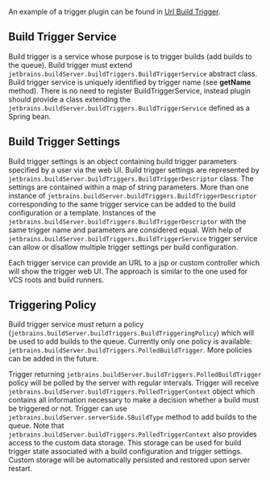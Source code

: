 [//]: # (title: Custom Build Trigger)
[//]: # (auxiliary-id: Custom+Build+Trigger.html)

An example of a trigger plugin can be found in [Url Build Trigger](https://plugins.jetbrains.com/plugin/9074-url-build-trigger).



## Build Trigger Service



Build trigger is a service whose purpose is to trigger builds (add builds to the queue). Build trigger must extend `jetbrains.buildServer.buildTriggers.BuildTriggerService` abstract class. Build trigger service is uniquely identified by trigger name (see __getName__ method). There is no need to register BuildTriggerService, instead plugin should provide a class extending the `jetbrains.buildServer.buildTriggers.BuildTriggerService` defined as a Spring bean.



## Build Trigger Settings



Build trigger settings is an object containing build trigger parameters specified by a user via the web UI. Build trigger settings are represented by `jetbrains.buildServer.buildTriggers.BuildTriggerDescriptor` class. The settings are contained within a map of string parameters. More than one instance of `jetbrains.buildServer.buildTriggers.BuildTriggerDescriptor` corresponding to the same trigger service can be added to the build configuration or a template. Instances of the `jetbrains.buildServer.buildTriggers.BuildTriggerDescriptor` with the same trigger name and parameters are considered equal. With help of `jetbrains.buildServer.buildTriggers.BuildTriggerService` trigger service can allow or disallow multiple trigger settings per build configuration.



Each trigger service can provide an URL to a jsp or custom controller which will show the trigger web UI. The approach is similar to the one used for VCS roots and build runners.



## Triggering Policy



Build trigger service must return a policy (`jetbrains.buildServer.buildTriggers.BuildTriggeringPolicy`) which will be used to add builds to the queue. Currently only one policy is available: `jetbrains.buildServer.buildTriggers.PolledBuildTrigger`. More policies can be added in the future.



Trigger returning `jetbrains.buildServer.buildTriggers.PolledBuildTrigger` policy will be polled by the server with regular intervals. Trigger will receive `jetbrains.buildServer.buildTriggers.PolledTriggerContext` object which contains all information necessary to make a decision whether a build must be triggered or not. Trigger can use `jetbrains.buildServer.serverSide.SBuildType` method to add builds to the queue. Note that `jetbrains.buildServer.buildTriggers.PolledTriggerContext` also provides access to the custom data storage. This storage can be used for build trigger state associated with a build configuration and trigger settings. Custom storage will be automatically persisted and restored upon server restart.
